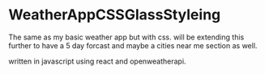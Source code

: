 # WeatherAppCSSGlassStyleing

The same as my basic weather app but with css. will be extending this further to have a 5 day forcast and maybe a cities near me section as well.

written in javascript using react and openweatherapi.
